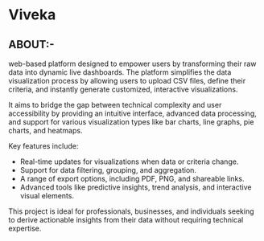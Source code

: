 # Viveka
## ABOUT:-
web-based platform designed to empower users by transforming their raw data into dynamic live dashboards. The platform simplifies the data visualization process by allowing users to upload CSV files, define their criteria, and instantly generate customized, interactive visualizations.

It aims to bridge the gap between technical complexity and user accessibility by providing an intuitive interface, advanced data processing, and support for various visualization types like bar charts, line graphs, pie charts, and heatmaps.

Key features include:

- Real-time updates for visualizations when data or criteria change.
- Support for data filtering, grouping, and aggregation.
- A range of export options, including PDF, PNG, and shareable links.
- Advanced tools like predictive insights, trend analysis, and interactive visual elements.
  
This project is ideal for professionals, businesses, and individuals seeking to derive actionable insights from their data without requiring technical expertise.

